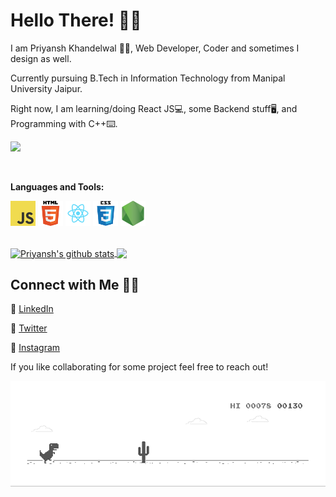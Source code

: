 # Hello There! 👋🏻

I am Priyansh Khandelwal 👨‍💻, Web Developer, Coder and sometimes I design as well.

Currently pursuing B.Tech in Information Technology from Manipal University Jaipur.

Right now, I am learning/doing React JS💻, some Backend stuff🖥, and Programming with C++⌨. 


![](https://komarev.com/ghpvc/?username=priyanshk20&color=red)

<br />


**Languages and Tools:**  

<code><img height="40" src="https://raw.githubusercontent.com/github/explore/80688e429a7d4ef2fca1e82350fe8e3517d3494d/topics/javascript/javascript.png"></code>
<code><img height="40" src="https://raw.githubusercontent.com/github/explore/80688e429a7d4ef2fca1e82350fe8e3517d3494d/topics/html/html.png"></code>
<code><img height="40" src="https://raw.githubusercontent.com/github/explore/80688e429a7d4ef2fca1e82350fe8e3517d3494d/topics/react/react.png"></code>
<code><img height="40" src="https://raw.githubusercontent.com/github/explore/80688e429a7d4ef2fca1e82350fe8e3517d3494d/topics/css/css.png"></code>
<code><img height="40" src="https://raw.githubusercontent.com/github/explore/80688e429a7d4ef2fca1e82350fe8e3517d3494d/topics/nodejs/nodejs.png"></code>    

<br />


<a href="https://github.com/anuraghazra/github-readme-stats">
  <img align="center" src="https://github-readme-stats.vercel.app/api?username=priyanshk20&show_icons=true&theme=synthwave&count_private=true&include_all_commits=true" alt="Priyansh's github stats" />
</a>
<a href="https://github.com/anuraghazra/github-readme-stats">
  <!-- Change the `github-readme-stats.anuraghazra1.vercel.app` to `github-readme-stats.vercel.app`  -->
  <img align="center" src="https://github-readme-stats.anuraghazra1.vercel.app/api/top-langs/?username=priyanshk20&layout=compact&theme=material-synthwave" />
</a>



## Connect with Me 🤝🏻

🎇 [LinkedIn](https://www.linkedin.com/in/priyansh-khandelwal-34867b188/)
 
🎇 [Twitter](https://twitter.com/priyanshk20)
 
🎇 [Instagram](https://www.instagram.com/ipriyanshk/)

If you like collaborating for some project feel free to reach out! 

 ![Dino](https://raw.githubusercontent.com/priyanshk20/priyanshk20/master/dino.gif)
 

